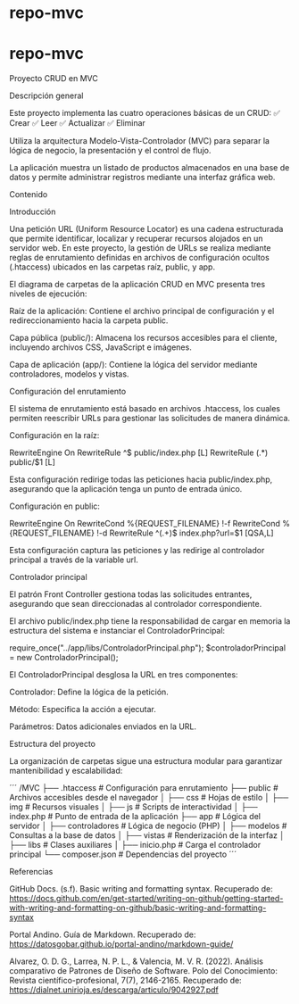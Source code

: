 # repo-mvc
# repo-mvc

Proyecto CRUD en MVC

Descripción general

Este proyecto implementa las cuatro operaciones básicas de un CRUD:
✅ Crear
✅ Leer
✅ Actualizar
✅ Eliminar

Utiliza la arquitectura Modelo-Vista-Controlador (MVC) para separar la lógica de negocio, la presentación y el control de flujo.

La aplicación muestra un listado de productos almacenados en una base de datos y permite administrar registros mediante una interfaz gráfica web.



Contenido



Introducción

Una petición URL (Uniform Resource Locator) es una cadena estructurada que permite identificar, localizar y recuperar recursos alojados en un servidor web. En este proyecto, la gestión de URLs se realiza mediante reglas de enrutamiento definidas en archivos de configuración ocultos (.htaccess) ubicados en las carpetas raíz, public, y app.

El diagrama de carpetas de la aplicación CRUD en MVC presenta tres niveles de ejecución:

Raíz de la aplicación: Contiene el archivo principal de configuración y el redireccionamiento hacia la carpeta public.

Capa pública (public/): Almacena los recursos accesibles para el cliente, incluyendo archivos CSS, JavaScript e imágenes.

Capa de aplicación (app/): Contiene la lógica del servidor mediante controladores, modelos y vistas.



Configuración del enrutamiento

El sistema de enrutamiento está basado en archivos .htaccess, los cuales permiten reescribir URLs para gestionar las solicitudes de manera dinámica.

Configuración en la raíz:

RewriteEngine On
RewriteRule ^$ public/index.php [L]
RewriteRule (.*) public/$1 [L]

Esta configuración redirige todas las peticiones hacia public/index.php, asegurando que la aplicación tenga un punto de entrada único.

Configuración en public:

RewriteEngine On
RewriteCond %{REQUEST_FILENAME} !-f
RewriteCond %{REQUEST_FILENAME} !-d
RewriteRule ^(.+)$ index.php?url=$1 [QSA,L]

Esta configuración captura las peticiones y las redirige al controlador principal a través de la variable url.



Controlador principal

El patrón Front Controller gestiona todas las solicitudes entrantes, asegurando que sean direccionadas al controlador correspondiente.

El archivo public/index.php tiene la responsabilidad de cargar en memoria la estructura del sistema e instanciar el ControladorPrincipal:

require_once("../app/libs/ControladorPrincipal.php");
$controladorPrincipal = new ControladorPrincipal();

El ControladorPrincipal desglosa la URL en tres componentes:

Controlador: Define la lógica de la petición.

Método: Especifica la acción a ejecutar.

Parámetros: Datos adicionales enviados en la URL.



Estructura del proyecto

La organización de carpetas sigue una estructura modular para garantizar mantenibilidad y escalabilidad:

´´´
/MVC
 ├── .htaccess         # Configuración para enrutamiento
 ├── public            # Archivos accesibles desde el navegador
 │      ├── css        # Hojas de estilo
 │      ├── img        # Recursos visuales
 │      ├── js         # Scripts de interactividad
 │      ├── index.php  # Punto de entrada de la aplicación
 ├── app               # Lógica del servidor
 │      ├── controladores   # Lógica de negocio (PHP)
 │      ├── modelos         # Consultas a la base de datos
 │      ├── vistas          # Renderización de la interfaz
 │      ├── libs            # Clases auxiliares
 │      ├── inicio.php      # Carga el controlador principal
 └── composer.json     # Dependencias del proyecto
´´´


Referencias

GitHub Docs. (s.f). Basic writing and formatting syntax. Recuperado de: https://docs.github.com/en/get-started/writing-on-github/getting-started-with-writing-and-formatting-on-github/basic-writing-and-formatting-syntax

Portal Andino. Guía de Markdown. Recuperado de: https://datosgobar.github.io/portal-andino/markdown-guide/

Alvarez, O. D. G., Larrea, N. P. L., & Valencia, M. V. R. (2022). Análisis comparativo de Patrones de Diseño de Software. Polo del Conocimiento: Revista científico-profesional, 7(7), 2146-2165. Recuperado de: https://dialnet.unirioja.es/descarga/articulo/9042927.pdf
